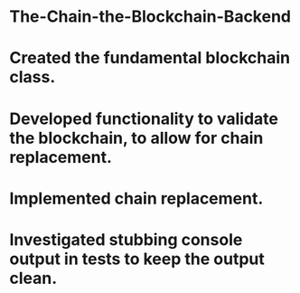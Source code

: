# The-Chain-the-Blockchain-Backend

# Created the fundamental blockchain class.
# Developed functionality to validate the blockchain, to allow for chain replacement.
# Implemented chain replacement.
# Investigated stubbing console output in tests to keep the output clean.
